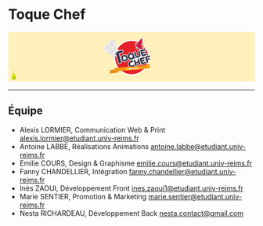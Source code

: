 # Toque Chef

![Image de présentation de Toque Chef](./.README_files/header2.png)

---

## Équipe

- Alexis LORMIER, Communication Web & Print
<alexis.lormier@etudiant.univ-reims.fr>
- Antoine LABBE, Réalisations Animations
<antoine.labbe@etudiant.univ-reims.fr>
- Emilie COURS, Design & Graphisme
<emilie.cours@etudiant.univ-reims.fr>
- Fanny CHANDELLIER, Intégration
<fanny.chandellier@etudiant.univ-reims.fr>
- Inès ZAOUI, Développement Front
<ines.zaoui1@etudiant.univ-reims.fr>
- Marie SENTIER, Promotion & Marketing 
<marie.sentier@etudiant.univ-reims.fr>
- Nesta RICHARDEAU, Développement Back
<nesta.contact@gmail.com>